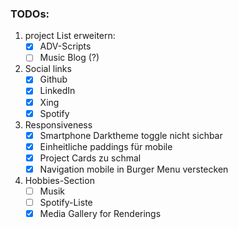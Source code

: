 ### TODOs:

1. project List erweitern: 
    - [x] ADV-Scripts
    - [ ] Music Blog (?)

2. Social links
    - [x] Github
    - [x] LinkedIn
    - [x] Xing
    - [x] Spotify

3. Responsiveness
    - [x] Smartphone Darktheme toggle nicht sichbar
    - [x] Einheitliche paddings für mobile
    - [x] Project Cards zu schmal
    - [x] Navigation mobile in Burger Menu verstecken

4. Hobbies-Section
    - [ ] Musik
    - [ ] Spotify-Liste
    - [x] Media Gallery for Renderings